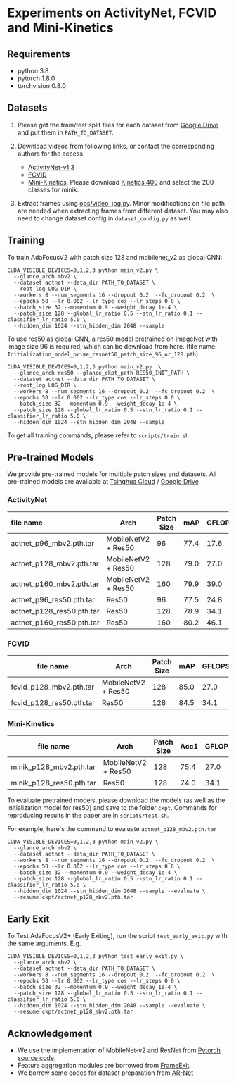 # Experiments on ActivityNet, FCVID and Mini-Kinetics

## Requirements

- python 3.8
- pytorch 1.8.0
- torchvision 0.8.0

## Datasets
1. Please get the train/test split files for each dataset from [Google Drive](https://drive.google.com/drive/folders/1QZ2gVoGMh3Xe20kgdG6s7cnQTYsDWQXz?usp=sharing) and put them in `PATH_TO_DATASET`.
2. Download videos from following links, or contact the corresponding authors for the access. 

   - [ActivityNet-v1.3](http://activity-net.org/download.html) 
   - [FCVID](https://drive.google.com/drive/folders/1cPSc3neTQwvtSPiVcjVZrj0RvXrKY5xj)
   - [Mini-Kinetics](https://deepmind.com/research/open-source/kinetics). Please download [Kinetics 400](https://storage.googleapis.com/deepmind-media/Datasets/kinetics400.tar.gz) and select the 200 classes for minik.

3. Extract frames using [ops/video_jpg.py](ops/video_jpg.py). Minor modifications on file path are needed when extracting frames from different dataset. You may also need to change dataset config in `dataset_config.py`  as well.

## Training

To train AdaFocusV2 with patch size 128 and mobilenet_v2 as global CNN:

```
CUDA_VISIBLE_DEVICES=0,1,2,3 python main_v2.py \
  --glance_arch mbv2 \
  --dataset actnet --data_dir PATH_TO_DATASET \
  --root_log LOG_DIR \
  --workers 8 --num_segments 16 --dropout 0.2  --fc_dropout 0.2  \
  --epochs 50 --lr 0.002 --lr_type cos --lr_steps 0 0 \
  --batch_size 32 --momentum 0.9 --weight_decay 1e-4 \
  --patch_size 128 --global_lr_ratio 0.5 --stn_lr_ratio 0.1 --classifier_lr_ratio 5.0 \
  --hidden_dim 1024 --stn_hidden_dim 2048 --sample
```

To use res50 as global CNN, a res50 model pretrained on ImageNet with image size 96 is required, which can be download from here. (file name: `Initialization_model_prime_resnet50_patch_size_96_or_128.pth`)

```
CUDA_VISIBLE_DEVICES=0,1,2,3 python main_v2.py  \
  --glance_arch res50 --glance_ckpt_path RES50_INIT_PATH \
  --dataset actnet --data_dir PATH_TO_DATASET \
  --root_log LOG_DIR \
  --workers 8 --num_segments 16 --dropout 0.2  --fc_dropout 0.2  \
  --epochs 50 --lr 0.002 --lr_type cos --lr_steps 0 0 \
  --batch_size 32 --momentum 0.9 --weight_decay 1e-4 \
  --patch_size 128 --global_lr_ratio 0.5 --stn_lr_ratio 0.1 --classifier_lr_ratio 5.0 \
  --hidden_dim 1024 --stn_hidden_dim 2048 --sample
```

To get all training commands, please refer to `scripts/train.sh`

## Pre-trained Models

We provide pre-trained models for multiple patch sizes and datasets. All pre-trained models are available at [Tsinghua Cloud](https://cloud.tsinghua.edu.cn/d/5f686486750f4cf6a11a/) / [Google Drive]()

### ActivityNet

| file name                 | Arch                | Patch Size | mAP  | GFLOPS |
| :------------------------ | ------------------- | ---------- | ---- | ------ |
| actnet_p96_mbv2.pth.tar   | MobileNetV2 + Res50 | 96         | 77.4 | 17.6   |
| actnet_p128_mbv2.pth.tar  | MobileNetV2 + Res50 | 128        | 79.0 | 27.0   |
| actnet_p160_mbv2.pth.tar  | MobileNetV2 + Res50 | 160        | 79.9 | 39.0   |
| actnet_p96_res50.pth.tar  | Res50               | 96         | 77.5 | 24.8   |
| actnet_p128_res50.pth.tar | Res50               | 128        | 78.9 | 34.1   |
| actnet_p160_res50.pth.tar | Res50               | 160        | 80.2 | 46.1   |

### FCVID

| file name                | Arch                | Patch Size | mAP  | GFLOPS |
| ------------------------ | ------------------- | ---------- | ---- | ------ |
| fcvid_p128_mbv2.pth.tar  | MobileNetV2 + Res50 | 128        | 85.0 | 27.0   |
| fcvid_p128_res50.pth.tar | Res50               | 128        | 84.5 | 34.1   |

### Mini-Kinetics

| file name                | Arch                | Patch Size | Acc1 | GFLOPS |
| ------------------------ | ------------------- | ---------- | ---- | ------ |
| minik_p128_mbv2.pth.tar  | MobileNetV2 + Res50 | 128        | 75.4 | 27.0   |
| minik_p128_res50.pth.tar | Res50               | 128        | 74.0 | 34.1   |

To evaluate pretrained models, please download the models (as well as the initialization model for res50) and save to the folder `ckpt`. Commands for reproducing results in the paper are in `scripts/test.sh`.

For example,  here's the command to evaluate `actnet_p128_mbv2.pth.tar`

```
CUDA_VISIBLE_DEVICES=0,1,2,3 python main_v2.py \
  --glance_arch mbv2 \
  --dataset actnet --data_dir PATH_TO_DATASET \
  --workers 8 --num_segments 16 --dropout 0.2  --fc_dropout 0.2  \
  --epochs 50 --lr 0.002 --lr_type cos --lr_steps 0 0 \
  --batch_size 32 --momentum 0.9 --weight_decay 1e-4 \
  --patch_size 128 --global_lr_ratio 0.5 --stn_lr_ratio 0.1 --classifier_lr_ratio 5.0 \
  --hidden_dim 1024 --stn_hidden_dim 2048 --sample --evaluate \
  --resume ckpt/actnet_p128_mbv2.pth.tar
```

## Early Exit

To Test AdaFocusV2+ (Early Exiting), run the script `test_early_exit.py` with the same arguments. E.g.

```
CUDA_VISIBLE_DEVICES=0,1,2,3 python test_early_exit.py \
  --glance_arch mbv2 \
  --dataset actnet --data_dir PATH_TO_DATASET \
  --workers 8 --num_segments 16 --dropout 0.2  --fc_dropout 0.2  \
  --epochs 50 --lr 0.002 --lr_type cos --lr_steps 0 0 \
  --batch_size 32 --momentum 0.9 --weight_decay 1e-4 \
  --patch_size 128 --global_lr_ratio 0.5 --stn_lr_ratio 0.1 --classifier_lr_ratio 5.0 \
  --hidden_dim 1024 --stn_hidden_dim 2048 --sample --evaluate \
  --resume ckpt/actnet_p128_mbv2.pth.tar
```

## Acknowledgement

- We use the implementation of MobileNet-v2 and ResNet from [Pytorch source code](https://pytorch.org/vision/stable/_modules/torchvision/models/mobilenetv2.html). 
- Feature aggregation modules are borrowed from [FrameExit](https://github.com/Qualcomm-AI-research/FrameExit).
- We borrow some codes for dataset preparation from [AR-Net](https://github.com/mengyuest/AR-Net#dataset-preparation)
